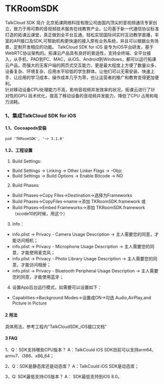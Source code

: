 # TKRoomSDK
TalkCloud SDK 简介
北京拓课网络科技有限公司由国内顶尖的音视频通讯专家创立，致力于用可靠的音视频技术服务在线教育产业。公司基于新一代通信协议标准打造的拓课云课堂，真正做到全平台互通，轻松实现国际间实时互动教学直播，丰富的API接口及SDK,可帮助机构更快速的接入原有业务系统，并且可以根据业务场景，定制开发相应的功能。
TalkCloud SDK for iOS 是专为iOS平台研发，基于WebRTC协议架构的。拓课云产品具有良好的普适性，支持全终端、全平台接入，从手机、PAD到PC、MAC，从iOS、Android到Windows，都可以运行拓课云产品，而强大的无客户端的网页式交互能力，更是最大程度上方便了数量众多、设备复杂、环境复杂、应用水平较低的学生群体。让他们可以无需安装、快速上手，让应用的学习成本、操作成本几乎为零，也让运营者的推广和教育变得更加便利。    
针对移动设备CPU处理能力不高，影响音视频并发效率的状况，拓课云进行了针对性的GPU 技术优化，提高了移动设备的音视频并发能力，降低了CPU 占用和电力消耗。


### 1、集成TalkCloud SDK for iOS
#### 1.1、Cocoapods安装
```pod 'TKRoomSDK', '~> 3.1.0'```

#### 1.2、工程设置
1. Build Settings: 
- Build Settings -> Linking -> Other Linker Flags -> -Objc 
- Build Settings -> Build Options -> Enable Bitcode -> NO


2. Build Phases:
- Build Phases->Copy FIles->Destination->选择为Frameworks
- Build Phases->CopyFiles->name->添加 TKRoomSDK.framework
  或
- Build Phases->Embed Frameworks->添加 TKRoomSDK.framework（xcode10的时候，用这个）

3. Info：
- info.plist -> Privacy - Camera Usage Description  -> 主人需要您的同意，才能访问相机；
- info.plist -> Privacy - Microphone Usage Description -> 主人需要您的同意，才能使用麦克风；
- info.plist -> Privacy - Photo Library Usage Description -> 主人需要您的同意，才能访问相册；
- info.plist -> Privacy - Bluetooth Peripheral Usage Description -> 主人需要您的同意，才能使用蓝牙；
4. 设置App后台运行模式，如需要可以设置如下：
- Capablities->Background Modes->设置成ON->勾选 Audio,AirPlay,and Picture in Picture


#### 2 用法
具体用法，参考工程内“TalkCloudSDK_iOS接口文档”

#### 3 FAQ
1、Q：SDK支持哪些CPU版本？
A：TalkCould iOS SDK目前可以支持arm64、armv7、i386、x86_64；

2、Q：SDK是静态库还是动态库？
A：TalkCould iOS SDK是动态库；

3、Q:    SDK最低支持iOS版本？
A： SDK最低支持到iOS 8.0。





